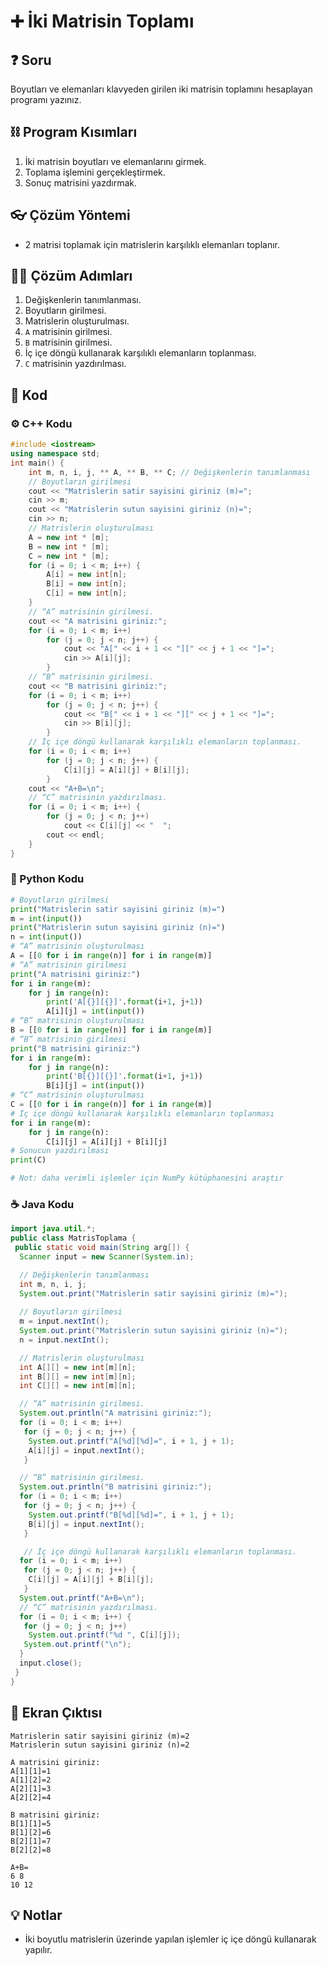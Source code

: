 # ➕ İki Matrisin Toplamı

<!-- ----------------------------- Soru ----------------------------------- -->

## ❓ Soru
Boyutları ve elemanları klavyeden girilen iki matrisin toplamını hesaplayan programı yazınız.

<!-- ----------------------------- Program Kısımları ----------------------------------- -->

## ⛓ Program Kısımları
1. İki matrisin boyutları ve elemanlarını girmek.
2. Toplama işlemini gerçekleştirmek.
3. Sonuç matrisini yazdırmak.

<!-- ----------------------------- Çözüm Yöntemi  ----------------------------------- -->

## 👓 Çözüm Yöntemi 
- 2 matrisi toplamak için matrislerin karşılıklı elemanları toplanır.
  
## 👩‍🔧 Çözüm Adımları
1. Değişkenlerin tanımlanması.
2. Boyutların girilmesi.
3. Matrislerin oluşturulması.
4. `A` matrisinin girilmesi.
5. `B` matrisinin girilmesi.
6. İç içe döngü kullanarak karşılıklı elemanların toplanması.
7. `C` matrisinin yazdırılması.

<!-- ----------------------------- Kodlar ----------------------------------- -->

## 🤖 Kod

[//]: ------------------------------------------------------------------------------
<!-- ----------------------------- C++ Kodu ----------------------------------- -->
[//]: ------------------------------------------------------------------------------

### ⚙ C++ Kodu

```cpp
#include <iostream>
using namespace std;
int main() {
    int m, n, i, j, ** A, ** B, ** C; // Değişkenlerin tanımlanması
    // Boyutların girilmesi
    cout << "Matrislerin satir sayisini giriniz (m)=";
    cin >> m;
    cout << "Matrislerin sutun sayisini giriniz (n)=";
    cin >> n;
    // Matrislerin oluşturulması
    A = new int * [m];
    B = new int * [m];
    C = new int * [m];
    for (i = 0; i < m; i++) {
        A[i] = new int[n];
        B[i] = new int[n];
        C[i] = new int[n];
    }
    // “A” matrisinin girilmesi.
    cout << "A matrisini giriniz:";
    for (i = 0; i < m; i++)
        for (j = 0; j < n; j++) {
            cout << "A[" << i + 1 << "][" << j + 1 << "]=";
            cin >> A[i][j];
        }
    // “B” matrisinin girilmesi. 
    cout << "B matrisini giriniz:";
    for (i = 0; i < m; i++)
        for (j = 0; j < n; j++) {
            cout << "B[" << i + 1 << "][" << j + 1 << "]=";
            cin >> B[i][j];
        }
    // İç içe döngü kullanarak karşılıklı elemanların toplanması.
    for (i = 0; i < m; i++)
        for (j = 0; j < n; j++) {
            C[i][j] = A[i][j] + B[i][j];
        }
    cout << "A+B=\n";
    // “C” matrisinin yazdırılması.
    for (i = 0; i < m; i++) {
        for (j = 0; j < n; j++)
            cout << C[i][j] << "  ";
        cout << endl;
    }
}
```

[//]: ------------------------------------------------------------------------------
<!-- ----------------------------- Python Kodu ----------------------------------- -->
[//]: ------------------------------------------------------------------------------

### 🐍 Python Kodu

```py
# Boyutların girilmesi
print("Matrislerin satir sayisini giriniz (m)=")
m = int(input())
print("Matrislerin sutun sayisini giriniz (n)=")
n = int(input())
# “A” matrisinin oluşturulması
A = [[0 for i in range(n)] for i in range(m)]
# “A” matrisinin girilmesi
print("A matrisini giriniz:")
for i in range(m):
    for j in range(n):
        print('A[{}][{}]'.format(i+1, j+1))
        A[i][j] = int(input())
# “B” matrisinin oluşturulması
B = [[0 for i in range(n)] for i in range(m)]
# “B” matrisinin girilmesi
print("B matrisini giriniz:")
for i in range(m):
    for j in range(n):
        print('B[{}][{}]'.format(i+1, j+1))
        B[i][j] = int(input())
# “C” matrisinin oluşturulması
C = [[0 for i in range(n)] for i in range(m)]
# İç içe döngü kullanarak karşılıklı elemanların toplanması
for i in range(m):
    for j in range(n):
        C[i][j] = A[i][j] + B[i][j]
# Sonucun yazdırılması
print(C)

# Not: daha verimli işlemler için NumPy kütüphanesini araştır
```

[//]: ------------------------------------------------------------------------------
<!-- ----------------------------- Java Kodu ----------------------------------- -->
[//]: ------------------------------------------------------------------------------

### ☕ Java Kodu


```java
import java.util.*;
public class MatrisToplama {
 public static void main(String arg[]) {
  Scanner input = new Scanner(System.in);

  // Değişkenlerin tanımlanması
  int m, n, i, j; 
  System.out.print("Matrislerin satir sayisini giriniz (m)=");
  
  // Boyutların girilmesi
  m = input.nextInt(); 
  System.out.print("Matrislerin sutun sayisini giriniz (n)=");
  n = input.nextInt(); 

  // Matrislerin oluşturulması
  int A[][] = new int[m][n]; 
  int B[][] = new int[m][n];
  int C[][] = new int[m][n];

  // “A” matrisinin girilmesi.
  System.out.println("A matrisini giriniz:");
  for (i = 0; i < m; i++)
   for (j = 0; j < n; j++) {
    System.out.printf("A[%d][%d]=", i + 1, j + 1);
    A[i][j] = input.nextInt();
   } 

  // “B” matrisinin girilmesi. 
  System.out.println("B matrisini giriniz:");
  for (i = 0; i < m; i++)
   for (j = 0; j < n; j++) {
    System.out.printf("B[%d][%d]=", i + 1, j + 1);
    B[i][j] = input.nextInt();
   } 

   // İç içe döngü kullanarak karşılıklı elemanların toplanması.
  for (i = 0; i < m; i++) 
   for (j = 0; j < n; j++) {
    C[i][j] = A[i][j] + B[i][j];
   }
  System.out.printf("A+B=\n");
  // “C” matrisinin yazdırılması.
  for (i = 0; i < m; i++) {
   for (j = 0; j < n; j++)
    System.out.printf("%d ", C[i][j]); 
   System.out.printf("\n");
  }
  input.close();
 }
}
```



## 🎉 Ekran Çıktısı

```
Matrislerin satir sayisini giriniz (m)=2
Matrislerin sutun sayisini giriniz (n)=2

A matrisini giriniz:
A[1][1]=1
A[1][2]=2
A[2][1]=3
A[2][2]=4

B matrisini giriniz:
B[1][1]=5
B[1][2]=6
B[2][1]=7
B[2][2]=8

A+B=
6 8
10 12
```

## 💡 Notlar 
- İki boyutlu matrislerin üzerinde yapılan işlemler iç içe döngü kullanarak yapılır.